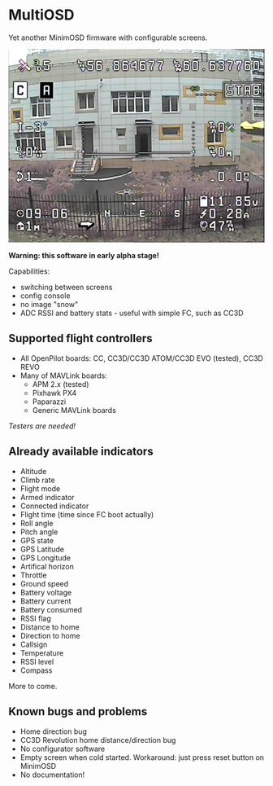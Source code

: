 MultiOSD
========

Yet another MinimOSD firmware with configurable screens.

![Screenshot](res/screenshot.png)

**Warning: this software in early alpha stage!**

Capabilities:
   * switching between screens
   * config console
   * no image "snow"
   * ADC RSSI and battery stats - useful with simple FC, such as CC3D


Supported flight controllers
----------------------------

* All OpenPilot boards: CC, CC3D/CC3D ATOM/CC3D EVO (tested), CC3D REVO
* Many of MAVLink boards:
   * APM 2.x (tested)
   * Pixhawk PX4
   * Paparazzi
   * Generic MAVLink boards

*Testers are needed!*

Already available indicators
----------------------------

- Altitude
- Climb rate
- Flight mode
- Armed indicator
- Connected indicator
- Flight time (time since FC boot actually)
- Roll angle
- Pitch angle
- GPS state
- GPS Latitude
- GPS Longitude
- Artifical horizon
- Throttle
- Ground speed
- Battery voltage
- Battery current
- Battery consumed
- RSSI flag
- Distance to home
- Direction to home
- Callsign
- Temperature
- RSSI level
- Compass

More to come.

Known bugs and problems
-----------------------

- Home direction bug
- CC3D Revolution home distance/direction bug
- No configurator software
- Empty screen when cold started. Workaround: just press reset button on MinimOSD
- No documentation!




